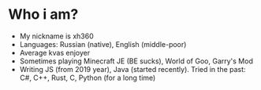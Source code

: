 # Who i am?
- My nickname is xh360
- Languages: Russian (native), English (middle-poor)
- Average kvas enjoyer
- Sometimes playing Minecraft JE (BE sucks), World of Goo, Garry's Mod
- Writing JS (from 2019 year), Java (started recently). Tried in the past: C#, C++, Rust, C, Python (for a long time)
